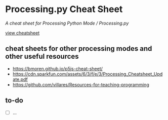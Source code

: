 # Processing.py Cheat Sheet

*A cheat sheet for Processing Python Mode / Processing.py*

[view cheatsheet](https://...)

## cheat sheets for other processing modes and other useful resources

* https://bmoren.github.io/p5js-cheat-sheet/
* https://cdn.sparkfun.com/assets/6/3/f/e/3/Processing_Cheatsheet_Update.pdf
* https://github.com/villares/Resources-for-teaching-programming

## to-do

- [ ] ...
